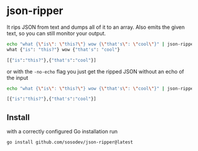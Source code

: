 # json-ripper

It rips JSON from text and dumps all of it to an array.
Also emits the given text, so you can still monitor your output.

```bash
echo "what {\"is\": \"this?\"} wow {\"that's\": \"cool\"}" | json-ripper
what {"is": "this?"} wow {"that's": "cool"}

[{"is":"this?"},{"that's":"cool"}]
```

or with the `-no-echo` flag you just get the ripped JSON without an echo of the input

```bash
echo "what {\"is\": \"this?\"} wow {\"that's\": \"cool\"}" | json-ripper

[{"is":"this?"},{"that's":"cool"}]
```

## Install

with a correctly configured Go installation run

`go install github.com/sosodev/json-ripper@latest`
